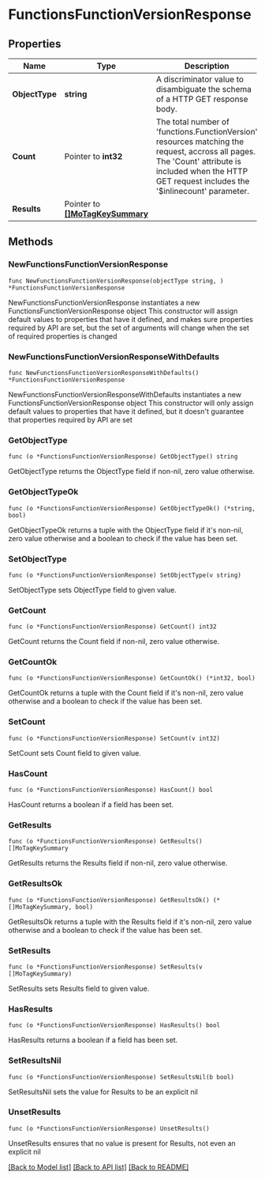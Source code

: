 # FunctionsFunctionVersionResponse

## Properties

Name | Type | Description | Notes
------------ | ------------- | ------------- | -------------
**ObjectType** | **string** | A discriminator value to disambiguate the schema of a HTTP GET response body. | 
**Count** | Pointer to **int32** | The total number of &#39;functions.FunctionVersion&#39; resources matching the request, accross all pages. The &#39;Count&#39; attribute is included when the HTTP GET request includes the &#39;$inlinecount&#39; parameter. | [optional] 
**Results** | Pointer to [**[]MoTagKeySummary**](MoTagKeySummary.md) |  | [optional] 

## Methods

### NewFunctionsFunctionVersionResponse

`func NewFunctionsFunctionVersionResponse(objectType string, ) *FunctionsFunctionVersionResponse`

NewFunctionsFunctionVersionResponse instantiates a new FunctionsFunctionVersionResponse object
This constructor will assign default values to properties that have it defined,
and makes sure properties required by API are set, but the set of arguments
will change when the set of required properties is changed

### NewFunctionsFunctionVersionResponseWithDefaults

`func NewFunctionsFunctionVersionResponseWithDefaults() *FunctionsFunctionVersionResponse`

NewFunctionsFunctionVersionResponseWithDefaults instantiates a new FunctionsFunctionVersionResponse object
This constructor will only assign default values to properties that have it defined,
but it doesn't guarantee that properties required by API are set

### GetObjectType

`func (o *FunctionsFunctionVersionResponse) GetObjectType() string`

GetObjectType returns the ObjectType field if non-nil, zero value otherwise.

### GetObjectTypeOk

`func (o *FunctionsFunctionVersionResponse) GetObjectTypeOk() (*string, bool)`

GetObjectTypeOk returns a tuple with the ObjectType field if it's non-nil, zero value otherwise
and a boolean to check if the value has been set.

### SetObjectType

`func (o *FunctionsFunctionVersionResponse) SetObjectType(v string)`

SetObjectType sets ObjectType field to given value.


### GetCount

`func (o *FunctionsFunctionVersionResponse) GetCount() int32`

GetCount returns the Count field if non-nil, zero value otherwise.

### GetCountOk

`func (o *FunctionsFunctionVersionResponse) GetCountOk() (*int32, bool)`

GetCountOk returns a tuple with the Count field if it's non-nil, zero value otherwise
and a boolean to check if the value has been set.

### SetCount

`func (o *FunctionsFunctionVersionResponse) SetCount(v int32)`

SetCount sets Count field to given value.

### HasCount

`func (o *FunctionsFunctionVersionResponse) HasCount() bool`

HasCount returns a boolean if a field has been set.

### GetResults

`func (o *FunctionsFunctionVersionResponse) GetResults() []MoTagKeySummary`

GetResults returns the Results field if non-nil, zero value otherwise.

### GetResultsOk

`func (o *FunctionsFunctionVersionResponse) GetResultsOk() (*[]MoTagKeySummary, bool)`

GetResultsOk returns a tuple with the Results field if it's non-nil, zero value otherwise
and a boolean to check if the value has been set.

### SetResults

`func (o *FunctionsFunctionVersionResponse) SetResults(v []MoTagKeySummary)`

SetResults sets Results field to given value.

### HasResults

`func (o *FunctionsFunctionVersionResponse) HasResults() bool`

HasResults returns a boolean if a field has been set.

### SetResultsNil

`func (o *FunctionsFunctionVersionResponse) SetResultsNil(b bool)`

 SetResultsNil sets the value for Results to be an explicit nil

### UnsetResults
`func (o *FunctionsFunctionVersionResponse) UnsetResults()`

UnsetResults ensures that no value is present for Results, not even an explicit nil

[[Back to Model list]](../README.md#documentation-for-models) [[Back to API list]](../README.md#documentation-for-api-endpoints) [[Back to README]](../README.md)


